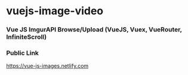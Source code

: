 # vuejs-image-video

### Vue JS ImgurAPI Browse/Upload (VueJS, Vuex, VueRouter, InfiniteScroll)

### Public Link
https://vue-js-images.netlify.com
